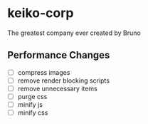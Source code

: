 # keiko-corp

The greatest company ever created by Bruno

## Performance Changes

- [ ] compress images
- [ ] remove render blocking scripts
- [ ] remove unnecessary items
- [ ] purge css
- [ ] minify js
- [ ] minify css
